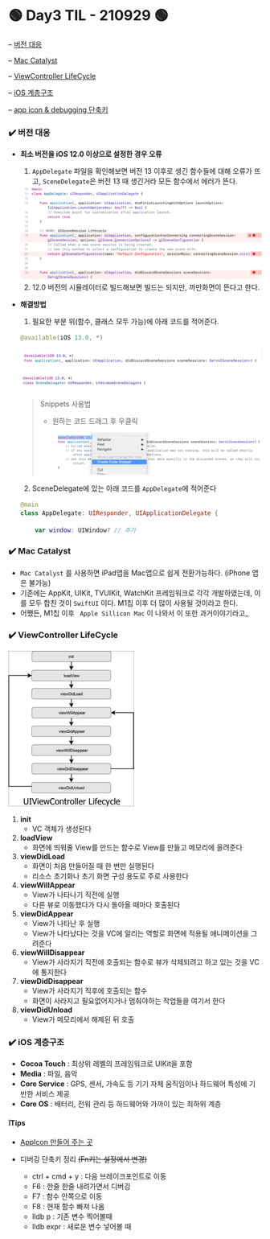 # 🟢 Day3 TIL - 210929 🟢

­­­­– [버전 대응](#버전-대응)

– [Mac Catalyst](#Mac-Catalyst)

– [ViewController LifeCycle](#ViewController-LifeCycle)

– [iOS 계층구조](#iOS-계층구조)

– [app icon & debugging 단축키](#Tips)

### ✔️ 버전 대응

 - **최소 버전을 iOS 12.0 이상으로 설정한 경우 오류**

   1. `AppDelegate` 파일을 확인해보면 버전 13 이후로 생긴 함수들에 대해 오류가 뜨고, `SceneDelegate`은 버전 13 때 생긴거라 모든 함수에서 에러가 뜬다.

   <img src="../Screenshots/version12error.png" alt="version12error" />

   

   2. 12.0 버전의 시뮬레이터로 빌드해보면 빌드는 되지만, 까만화면이 뜬다고 한다. 

   

 - **해결방법**

   1. 필요한 부분 위(함수, 클래스 모두 가능)에 아래 코드를 적어준다.

   ```swift
   @available(iOS 13.0, *)
   ```

   ![appdelegate13](../Screenshots/appdelegate13.png)

   ![](../Screenshots/scenedelegate13.png)

   > Snippets 사용법
   >
   > * 원하는 코드 드래그 후 우클릭
   >
   >   ![](../Screenshots/snippets1.png)

   

   2. SceneDelegate에 있는 아래 코드를 `AppDelegate`에 적어준다

   ```swift
   @main
   class AppDelegate: UIResponder, UIApplicationDelegate {
   
       var window: UIWindow? // 추가
   
   ```



### ✔️ Mac Catalyst ###

* `Mac Catalyst` 를 사용하면 iPad앱을 Mac앱으로 쉽게 전환가능하다. (iPhone 앱은 불가능)
* 기존에는 AppKit, UIKit, TVUIKit, WatchKit 프레임워크로 각각 개발하였는데, 이를 모두 합친 것이 `SwiftUI` 이다. M1칩 이후 더 많이 사용될 것이라고 한다.
* 어쨌든, M1칩 이후 ` Apple Sillicon Mac` 이 나와서 이 또한 과거이야기라고,,



### ✔️ ViewController LifeCycle ###

​	<img src="../Screenshots/vclifecycle.jpg" alt="vclifecycle" style="zoom:50%;" />



1. __init__
   * VC 객체가 생성된다
2. __loadView__
   * 화면에 띄워줄 View를 만드는 함수로 View를 만들고 메모리에 올려준다
3. __viewDidLoad__
   * 화면이 처음 만들어질 때 한 번만 실행된다
   * 리소스 초기화나 초기 화면 구성 용도로 주로 사용한다
4. __viewWillAppear__
   * View가 나타나기 직전에 실행
   * 다른 뷰로 이동했다가 다시 돌아올 때마다 호출된다
5. __viewDidAppear__
   * View가 나타난 후 실행
   * View가 나타났다는 것을 VC에 알리는 역할로 화면에 적용될 애니메이션을 그려준다
6. __viewWillDisappear__
   * View가 사라지기 직전에 호출되는 함수로 뷰가 삭제되려고 하고 있는 것을 VC에 통지한다
7. __viewDidDisappear__
   * View가 사라지기 직후에 호출되는 함수
   * 화면이 사라지고 필요없어지거나 멈춰야하는 작업들을 여기서 한다
8. __viewDidUnload__
   * View가 메모리에서 해제된 뒤 호출



### ✔️ iOS 계층구조 ###

* **Cocoa Touch** : 최상위 레벨의 프레임워크로 UIKit을 포함
* **Media** : 파일, 음악
* **Core Service** : GPS, 센서, 가속도 등 기기 자체 움직임이나 하드웨어 특성에 기반한 서비스 제공
* **Core OS** : 배터리, 전워 관리 등 하드웨어와 가까이 있는 최하위 계층





#### ❕Tips  ####

* [AppIcon 만들어 주는 곳](https://appicon.co)

* 디버깅 단축키 정리  ~~(Fn키는 설정에서 변경)~~
  * ctrl + cmd + y : 다음 브레이크포인트로 이동
  * F6 : 한줄 한줄 내려가면서 디버깅
  * F7 : 함수 안쪽으로 이동
  * F8 : 현재 함수 빠져 나옴
  * lldb p : 기존 변수 찍어볼때
  * lldb expr : 새로운 변수 넣어볼 때 



